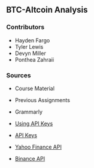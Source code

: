 ## BTC-Altcoin Analysis

### Contributors 

-   Hayden Fargo
-   Tyler Lewis
-   Devyn Miller
-   Ponthea Zahraii

### Sources 

-   Course Material

-   Previous Assignments

-   Grammarly

-   [Using API Keys](https://stackoverflow.com/questions/52954122/using-r-with-api-key)

-   [API Keys](https://www.dataquest.io/blog/r-api-tutorial/)

- [Yahoo Finance API](https://pypi.org/project/yfinance/)
- [Binance API](https://www.binance.com/en/binance-api)
